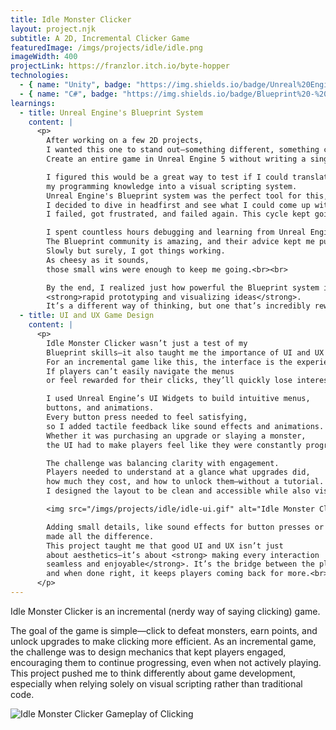 ```yaml
---
title: Idle Monster Clicker
layout: project.njk
subtitle: A 2D, Incremental Clicker Game
featuredImage: /imgs/projects/idle/idle.png
imageWidth: 400
projectLink: https://franzlor.itch.io/byte-hopper
technologies:
  - { name: "Unity", badge: "https://img.shields.io/badge/Unreal%20Engine%205%20-%20black?style=for-the-badge" }
  - { name: "C#", badge: "https://img.shields.io/badge/Blueprint%20-%20grey?style=flat-square" }
learnings:
  - title: Unreal Engine's Blueprint System
    content: |
      <p>
        After working on a few 2D projects,
        I wanted this one to stand out—something different, something challenging. My idea?
        Create an entire game in Unreal Engine 5 without writing a single line of code.<br><br>

        I figured this would be a great way to test if I could translate
        my programming knowledge into a visual scripting system.
        Unreal Engine's Blueprint system was the perfect tool for this, but, I had no prior knowledge at the time.
        I decided to dive in headfirst and see what I could come up with.
        I failed, got frustrated, and failed again. This cycle kept going over and over. <br><br>

        I spent countless hours debugging and learning from Unreal Engine’s forums and tutorials.
        The Blueprint community is amazing, and their advice kept me pushing forward.
        Slowly but surely, I got things working.
        As cheesy as it sounds,
        those small wins were enough to keep me going.<br><br>

        By the end, I realized just how powerful the Blueprint system is for
        <strong>rapid prototyping and visualizing ideas</strong>.
        It’s a different way of thinking, but one that’s incredibly rewarding once you get the hang of it.<br><br>
  - title: UI and UX Game Design
    content: |
      <p>
        Idle Monster Clicker wasn’t just a test of my
        Blueprint skills—it also taught me the importance of UI and UX design in game development.
        For an incremental game like this, the interface is the experience.
        If players can’t easily navigate the menus
        or feel rewarded for their clicks, they’ll quickly lose interest.<br><br>

        I used Unreal Engine’s UI Widgets to build intuitive menus,
        buttons, and animations.
        Every button press needed to feel satisfying,
        so I added tactile feedback like sound effects and animations.
        Whether it was purchasing an upgrade or slaying a monster,
        the UI had to make players feel like they were constantly progressing.<br><br>

        The challenge was balancing clarity with engagement.
        Players needed to understand at a glance what upgrades did,
        how much they cost, and how to unlock them—without a tutorial.
        I designed the layout to be clean and accessible while also visually rewarding.<br><br>

        <img src="/imgs/projects/idle/idle-ui.gif" alt="Idle Monster Clicker User Navigating Through UI">

        Adding small details, like sound effects for button presses or satisfying visuals for monster defeats,
        made all the difference.
        This project taught me that good UI and UX isn’t just
        about aesthetics—it’s about <strong> making every interaction
        seamless and enjoyable</strong>. It’s the bridge between the player and the game,
        and when done right, it keeps players coming back for more.<br><br>
      </p>
---
```


Idle Monster Clicker is an incremental (nerdy way of saying clicking) game. <br>

The goal of the game is simple—click to defeat monsters, earn points, and unlock upgrades to make clicking more efficient.
As an incremental game, the challenge was to design mechanics that kept players engaged, encouraging them to continue progressing, even when not actively playing.
This project pushed me to think differently about game development, especially when relying solely on visual scripting rather than traditional code.

<img src="/imgs/projects/idle/idle-gif.gif" alt="Idle Monster Clicker Gameplay of Clicking">
